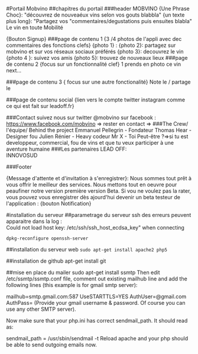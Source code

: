 #Portail Mobvino
##chapitres du portail
###header
MOBVINO 
	{Une Phrase Choc}:  "découvrez de nouveaéux vins selon vos gouts blabbla"
	{un texte plus long}: "Partagez vos "commentaires/degustations puis ensuites blabla" 
Le vin en toute Mobilité 

{Bouton Signup}
###page de contenu 1
{3 /4 photos de l'appli avec dec commentaires des fonctions clefs}
{photo 1} : 
{photo 2}: partagez sur mobvino et sur vos réseaux sociaux préférés
{photo 3}: decouvrez le vin 
{photo 4 }: suivez vos amis
{photo 5}: trouvez de nouveaux lieux 
###page de contenu 2
{focus sur un fonctionnalité clef}
1 prends en photo ce vin  
next...

###page de contenu 3
{ focus sur une autre fonctionalité}
Note le / partage le 


###page de contenu social
	{lien vers le compte twitter
	instagram	comme ce qui est fait sur leadoff.fr}

###Contact
suivez nous sur twitter @mobvino
sur facebook  : https://www.facebook.com/mobvino
=> rester en contact
=> 
###The Crew/ l'équipe/ Behind the project
Emmanuel Pellegrin - Fondateur
Thomas Hear - Designer fou
Julien Rénier - Heavy codeur
Mr X - 
Toi Peut-être ?=>si tu est developpeur, commercial, fou de vins et que tu veux participer à une aventure humaine
###Les partenaires
LEAD OFF:  
INNOVOSUD

###Footer

{Message d'attente et d'invitation à  s'enregistrer}:
Nous sommes tout prêt à  vous offrir le meilleur des services.
Nous mettons tout en oeuvre pour peaufiner notre version première version Beta. Si vou ne voulez pas la rater, vous pouvez vous enregistrer
dès ajourd'hui
devenir un beta testeur de l'application : {bouton Notification}

#installation du serveur
##parametrage du serveur ssh
des erreurs peuvent apparaitre dans la log :  
Could not load host key: /etc/ssh/ssh_host_ecdsa_key" when connecting

`dpkg-reconfigure openssh-server`

##installation du serveur web
`sudo apt-get install apache2 php5`


##installation de github
 apt-get install git

##mise en place du mailer
sudo apt-get install ssmtp
Then edit /etc/ssmtp/ssmtp.conf file, comment out existing mailhub line and add the following lines (this example is for gmail smtp server):

mailhub=smtp.gmail.com:587
UseSTARTTLS=YES
AuthUser=<YOUR-EMAIL>@gmail.com
AuthPass=<YOUR-PASSWORD>
(Provide your gmail username & password. Of course you can use any other SMTP server).

Now make sure that your php.ini has correct sendmail_path. It should read as:

sendmail_path = /usr/sbin/sendmail -t
Reload apache and your php should be able to send outgoing emails now.